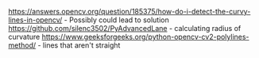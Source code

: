 https://answers.opencv.org/question/185375/how-do-i-detect-the-curvy-lines-in-opencv/ - Possibly could lead to solution
https://github.com/silenc3502/PyAdvancedLane - calculating radius of curvature
https://www.geeksforgeeks.org/python-opencv-cv2-polylines-method/ - lines that aren't straight
